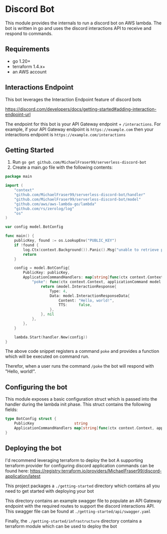 # Discord Bot
This module provides the internals to run a discord bot on AWS lambda. The bot is written in go and uses the discord interactions API to receive and respond to commands.

## Requirements
- go 1.20+
- terraform 1.4.x+
- an AWS account

## Interactions Endpoint
This bot leverages the Interaction Endpoint feature of discord bots

https://discord.com/developers/docs/getting-started#adding-interaction-endpoint-url

The endpoint for this bot is your API Gateway endpoint + `/interactions`. For example, if your API Gateway endpoint is `https://example.com` then your interactions endpoint is `https://example.com/interactions`

## Getting Started
1. Run ```go get github.com/MichaelFraser99/serverless-discord-bot```
2. Create a main.go file with the following contents:

```go
package main

import (
	"context"
	"github.com/MichaelFraser99/serverless-discord-bot/handler"
	"github.com/MichaelFraser99/serverless-discord-bot/model"
	"github.com/aws/aws-lambda-go/lambda"
	"github.com/rs/zerolog/log"
	"os"
)

var config model.BotConfig

func main() {
	publicKey, found := os.LookupEnv("PUBLIC_KEY")
	if !found {
		log.Ctx(context.Background()).Panic().Msg("unable to retrieve public key from environment")
		return
	}

	config = model.BotConfig{
		PublicKey: publicKey,
		ApplicationCommandHandlers: map[string]func(ctx context.Context, applicationCommand model.ApplicationCommand) (*model.InteractionResponse, error){
			"poke": func(ctx context.Context, applicationCommand model.ApplicationCommand) (*model.InteractionResponse, error) {
				return &model.InteractionResponse{
					Type: 4,
					Data: model.InteractionResponseData{
						Content: "Hello, world!",
						TTS:     false,
					},
				}, nil
			},
		},
	}

	lambda.Start(handler.New(config))
}
```
The above code snippet registers a command `poke` and provides a function which will be executed on command run.

Therefor, when a user runs the command `/poke` the bot will respond with "Hello, world!".

## Configuring the bot
This module exposes a basic configuration struct which is passed into the handler during the lambda init phase. This struct contains the following fields:
```go
type BotConfig struct {
	PublicKey                  string
	ApplicationCommandHandlers map[string]func(ctx context.Context, applicationCommand ApplicationCommand) (InteractionResponse, error)
}
```

## Deploying the bot
I'd recommend leveraging terraform to deploy the bot
A supporting terraform provider for configuring discord application commands can be found here: https://registry.terraform.io/providers/MichaelFraser99/discord-application/latest

This project packages a `./getting-started` directory which contains all you need to get started with deploying your bot

This directory contains an example swagger file to populate an API Gateway endpoint with the required routes to support the discord interactions API. This swagger file can be found at `./getting-started/api/swagger.yaml`

Finally, the `./getting-started/infrastructure` directory contains a terraform module which can be used to deploy the bot
